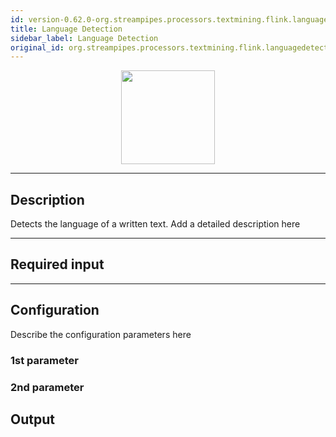 ```yaml
---
id: version-0.62.0-org.streampipes.processors.textmining.flink.languagedetection
title: Language Detection
sidebar_label: Language Detection
original_id: org.streampipes.processors.textmining.flink.languagedetection
---
```




<p align="center"> 
    <img src="/img/pipeline-elements/org.streampipes.processors.textmining.flink.languagedetection/icon.png" width="150px;" class="pe-image-documentation"/>
</p>

***

## Description

Detects the language of a written text.
Add a detailed description here

***

## Required input


***

## Configuration

Describe the configuration parameters here

### 1st parameter


### 2nd parameter

## Output